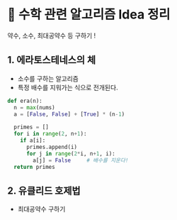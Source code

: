 # 💌 수학 관련 알고리즘 Idea 정리 
약수, 소수, 최대공약수 등 구하기 !     



## 1. 에라토스테네스의 체
- 소수를 구하는 알고리즘 
- 특정 배수를 지워가는 식으로 전개된다. 

```python
def era(n):
  n = max(nums)
  a = [False, False] + [True] * (n-1)
  
  primes = []
  for i in range(2, n+1):
    if a[i]:
      primes.append(i)
      for j in range(2*i, n+1, i):
        a[j] = False     # 배수를 지운다!
  return primes
```


## 2. 유클리드 호제법 
- 최대공약수 구하기 
